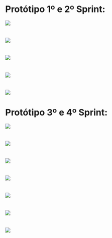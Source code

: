 
# Protótipo 1º e 2º Sprint:

<img src="https://github.com/TechForce-ADS/Projeto_API_TrackCash/blob/main/imagens/prototipo/Login.jpg">

#

<img src="https://github.com/TechForce-ADS/Projeto_API_TrackCash/blob/main/imagens/prototipo/Inicio.jpg">

#

<img src="https://github.com/TechForce-ADS/Projeto_API_TrackCash/blob/main/imagens/prototipo/Visualizar%20canais.jpg">

#

<img src="https://github.com/TechForce-ADS/Projeto_API_TrackCash/blob/main/imagens/prototipo/cadastro%20de%20canais.jpg">

#

<img src="https://github.com/TechForce-ADS/Projeto_API_TrackCash/blob/main/imagens/prototipo/Configura%C3%A7%C3%A3o%20de%20canais%20(se%20for%20usu%C3%A1rio%20e%20senha).jpg">


# Protótipo 3º e 4º Sprint:

<img src="https://github.com/TechForce-ADS/Projeto_API_TrackCash/blob/main/imagens/prototipo/tela1.jpeg">

#

<img src="https://github.com/TechForce-ADS/Projeto_API_TrackCash/blob/main/imagens/prototipo/tela2.jpeg">

#

<img src="https://github.com/TechForce-ADS/Projeto_API_TrackCash/blob/main/imagens/prototipo/tela3.jpeg">

#

<img src="https://github.com/TechForce-ADS/Projeto_API_TrackCash/blob/main/imagens/prototipo/tela4.jpeg">

#

<img src="https://github.com/TechForce-ADS/Projeto_API_TrackCash/blob/main/imagens/prototipo/tela5.jpeg">

#

<img src="https://github.com/TechForce-ADS/Projeto_API_TrackCash/blob/main/imagens/prototipo/tela6.jpeg">


#

<img src="https://github.com/TechForce-ADS/Projeto_API_TrackCash/blob/main/imagens/prototipo/Configura%C3%A7%C3%A3o%20de%20canais%20(se%20for%20usu%C3%A1rio%20e%20senha).jpg">


